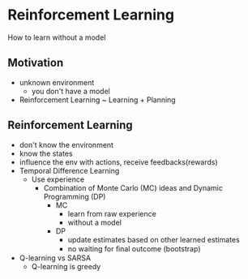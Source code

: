 # Reinforcement Learning

How to learn without a model

## Motivation
+ unknown environment
    * you don't have a model
+ Reinforcement Learning ~ Learning + Planning

## Reinforcement Learning
+ don't know the environment
+ know the states
+ influence the env with actions, receive feedbacks(rewards)
+ Temporal Difference Learning
    * Use experience
        - Combination of Monte Carlo (MC) ideas and Dynamic Programming (DP)
            + MC
                * learn from raw experience
                * without a model
            + DP
                * update estimates based on other learned estimates
                * no waiting for ﬁnal outcome (bootstrap)
+ Q-learning vs SARSA
    * Q-learning is greedy

